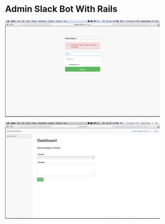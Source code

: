 Admin Slack Bot With Rails
==================

![](/app/assets/images/login-screen.png)

![](/app/assets/images/dashboard-screen.png)
